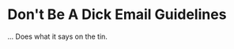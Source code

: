 Don't Be A Dick Email Guidelines
================================

... Does what it says on the tin.